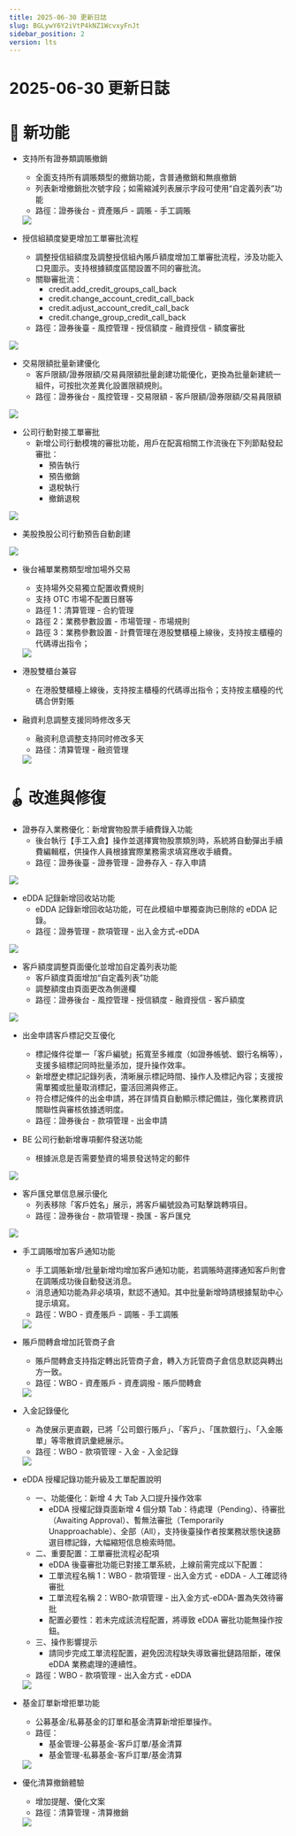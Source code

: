 ```yaml
---
title: 2025-06-30 更新日誌
slug: BGLywY6Y2iVtP4kNZ1WcvxyFnJt
sidebar_position: 2
version: lts
---
```



# 2025-06-30 更新日誌

# 🎉 新功能

- 支持所有證券類調賬撤銷
    - 全面支持所有調賬類型的撤銷功能，含普通撤銷和無痕撤銷
    - 列表新增撤銷批次號字段；如需縮減列表展示字段可使用“自定義列表”功能
    - 路徑：證券後台 - 資產賬戶 - 調賬 - 手工調賬
    <img src="/assets/S7ctbLmB3oYX7oxpcTmcnbaZnJf.png" src-width="3440" src-height="1120" align="center"/>

- 授信組額度變更增加工單審批流程
    - 調整授信組額度及調整授信組內賬戶額度增加工單審批流程，涉及功能入口見圖示。支持根據額度區間設置不同的審批流。
    - 關聯審批流：
        - credit.add_credit_groups_call_back
        - credit.change_account_credit_call_back
        - credit.adjust_account_credit_call_back
        - credit.change_group_credit_call_back
    - 路徑：證券後臺 - 風控管理 - 授信額度 - 融資授信 - 額度審批

<img src="/assets/He47bQJ8FoV983xAviUcPiHWnSf.png" src-width="3212" src-height="856" align="center"/>

- 交易限額批量新建優化
    - 客戶限額/證券限額/交易員限額批量創建功能優化，更換為批量新建統一組件，可按批次差異化設置限額規則。
    - 路徑：證券後台 - 風控管理 - 交易限額 - 客戶限額/證券限額/交易員限額

<img src="/assets/XtvkbAPdjoIVOqxnknTcnEpqnmf.png" src-width="3248" src-height="824" align="center"/>

- 公司行動對接工單審批
    - 新增公司行動模塊的審批功能，用戶在配寘相關工作流後在下列節點發起審批：
        - 預告執行
        - 預告撤銷
        - 退稅執行
        - 撤銷退稅

<img src="/assets/KjW5bNeFAocG83xyCSpcpNN4nxh.png" src-width="3090" src-height="1756" align="center"/>

- 美股換股公司行動預告自動創建

<img src="/assets/WdUMbImJIoiqyoxQuSDcArU6nWg.png" src-width="2522" src-height="1238" align="center"/>

- 後台補單業務類型增加場外交易
    - 支持場外交易獨立配置收費規則
    - 支持 OTC 市場不配置日曆等
    - 路徑 1：清算管理 - 合約管理
    - 路徑 2：業務參數設置 - 市場管理 - 市場規則
    - 路徑 3：業務參數設置 - 計費管理在港股雙櫃檯上線後，支持按主櫃檯的代碼導出指令；
    <img src="/assets/Mt9tbv9Cto0W5pxR4QocFp3In6c.png" src-width="3020" src-height="1258" align="center"/>

- 港股雙櫃台兼容
    - 在港股雙櫃檯上線後，支持按主櫃檯的代碼導出指令；支持按主櫃檯的代碼合併對賬

- 融資利息調整支援同時修改多天
    - 融资利息调整支持同时修改多天
    - 路径：清算管理 - 融资管理
    <img src="/assets/FbZYbk2KIoXulVxBNOicOqjNn8d.png" src-width="3020" src-height="1266" align="center"/>

# 🪀 改進與修復

- 證券存入業務優化：新增實物股票手續費錄入功能
    - 後台執行【手工入倉】操作並選擇實物股票類別時，系統將自動彈出手續費編輯框，供操作人員根據實際業務需求填寫應收手續費。
    - 路徑：證券後臺 - 證券管理 - 證券存入 - 存入申請

<img src="/assets/Q2dBbfJPVoALgwx1Z3WcIgxTnug.png" src-width="3310" src-height="1758" align="center"/>

- eDDA 記錄新增回收站功能
    - eDDA 記錄新增回收站功能，可在此模組中單獨查詢已刪除的 eDDA 記錄。
    - 路徑：證券管理 - 款項管理 - 出入金方式-eDDA

<img src="/assets/E9LNbtYfDomgX0xCesjcCGMRnQc.png" src-width="3298" src-height="954" align="center"/>

- 客戶額度調整頁面優化並增加自定義列表功能
    - 客戶額度頁面增加“自定義列表”功能
    - 調整額度由頁面更改為側邊欄
    - 路徑：證券後台 - 風控管理 - 授信額度 - 融資授信 - 客戶額度

<img src="/assets/WNzWbPs6YoubE4xde6lczkRsnZd.png" src-width="3212" src-height="614" align="center"/>

- 出金申請客戶標記交互優化
    - 標記條件從單一「客戶編號」拓寬至多維度（如證券帳號、銀行名稱等），支援多組標記同時批量添加，提升操作效率。
    - 新增歷史標記記錄列表，清晰展示標記時間、操作人及標記內容；支援按需單獨或批量取消標記，靈活回溯與修正。
    - 符合標記條件的出金申請，將在詳情頁自動顯示標記備註，強化業務資訊關聯性與審核依據透明度。
    - 路徑：證券後台 - 款項管理 - 出金申請

- BE 公司行動新增專項郵件發送功能
    - 根據派息是否需要墊資的場景發送特定的郵件

<img src="/assets/Q7MXbfEvHo2dZ0xUIARcXCHKnPb.png" src-width="3234" src-height="1766" align="center"/>

- 客戶匯兌單信息展示優化
    - 列表移除「客戶姓名」展示，將客戶編號設為可點擊跳轉項目。
    - 路徑：證券後台 - 款項管理 - 換匯 - 客戶匯兌

<img src="/assets/PazLbxOlioEIBOxuVXScCBx8nMe.png" src-width="3308" src-height="1756" align="center"/>

- 手工調賬增加客戶通知功能
    - 手工調賬新增/批量新增均增加客戶通知功能，若調賬時選擇通知客戶則會在調賬成功後自動發送消息。
    - 消息通知功能為非必填項，默認不通知。其中批量新增時請根據幫助中心提示填寫。
    - 路徑：WBO - 資產賬戶 - 調賬 - 手工調賬
    <img src="/assets/MYTNbi4PEollbVxRRnMcXhXjnAg.png" src-width="3266" src-height="1738" align="center"/>

- 賬戶間轉倉增加託管商子倉
    - 賬戶間轉倉支持指定轉出託管商子倉，轉入方託管商子倉信息默認與轉出方一致。
    - 路徑：WBO - 資產賬戶 - 資產調撥 - 賬戶間轉倉
    <img src="/assets/Fl1Wbr0usosdhVxJCqEcyYaxnkI.png" src-width="3228" src-height="1750" align="center"/>

- 入金記錄優化
    - 為使展示更直觀，已將「公司銀行賬戶」、「客戶」、「匯款銀行」、「入金賬單」等零散資訊彙總展示。
    - 路徑：WBO - 款項管理 - 入金 - 入金記錄
    <img src="/assets/IP7vbr84poQ0XhxW9Src5txfnlh.png" src-width="3278" src-height="1054" align="center"/>

- eDDA 授權記錄功能升級及工單配置說明
    - 一、功能優化：新增 4 大 Tab 入口提升操作效率
        - eDDA 授權記錄頁面新增 4 個分類 Tab：待處理（Pending）、待審批（Awaiting Approval）、暫無法審批（Temporarily Unapproachable）、全部（All），支持後臺操作者按業務狀態快速篩選目標記錄，大幅縮短信息檢索時間。
    - 二、重要配置：工單審批流程必配項
        - eDDA 後臺審批功能已對接工單系統，上線前需完成以下配置：
        - 工單流程名稱 1：WBO - 款項管理 - 出入金方式 - eDDA - 人工確認待審批
        - 工單流程名稱 2：WBO-款項管理 - 出入金方式-eDDA-置為失效待審批
        - 配置必要性：若未完成該流程配置，將導致 eDDA 審批功能無操作按鈕。
    - 三、操作影響提示
        - 請同步完成工單流程配置，避免因流程缺失導致審批鏈路阻斷，確保 eDDA 業務處理的連續性。
    - 路徑：WBO - 款項管理 - 出入金方式 - eDDA
    <img src="/assets/Ozd9bMTrEolM1ExGdCgccDgFnLg.png" src-width="3264" src-height="1148" align="center"/>

- 基金訂單新增拒單功能
    - 公募基金/私募基金的訂單和基金清算新增拒單操作。
    - 路徑：
        - 基金管理-公募基金-客戶訂單/基金清算
        - 基金管理-私募基金-客戶訂單/基金清算
    <img src="/assets/YuQLbaBQDoBCrpxGzuxcgP6QnDg.png" src-width="2858" src-height="1878" align="center"/>

- 優化清算撤銷體驗
    - 增加提醒、優化文案
    - 路徑：清算管理 - 清算撤銷
    <img src="/assets/MxLAbMDVNoBSfnxAUMiczOD7ndc.png" src-width="3022" src-height="1256" align="center"/>
    
